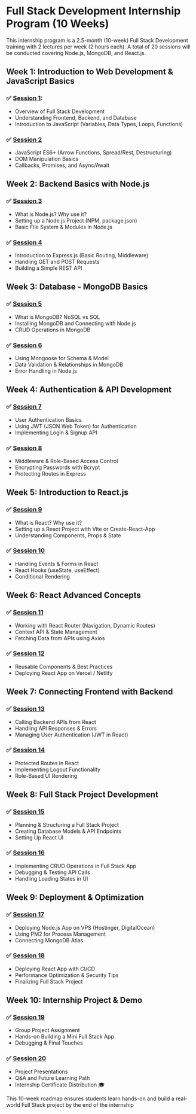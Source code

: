 # Full Stack Development Internship Program (10 Weeks)

This internship program is a 2.5-month (10-week) Full Stack Development training with 2 lectures per week (2 hours each). A total of 20 sessions will be conducted covering Node.js, MongoDB, and React.js.

## Week 1: Introduction to Web Development & JavaScript Basics

### ✅ [Session 1](week_1/Session_1.md): 
- Overview of Full Stack Development
- Understanding Frontend, Backend, and Database
- Introduction to JavaScript (Variables, Data Types, Loops, Functions)

### ✅ [Session 2](week_1/Session_2.md)
- JavaScript ES6+ (Arrow Functions, Spread/Rest, Destructuring)
- DOM Manipulation Basics
- Callbacks, Promises, and Async/Await

## Week 2: Backend Basics with Node.js

### ✅ [Session 3](week_2/Session_3.md)
- What is Node.js? Why use it?
- Setting up a Node.js Project (NPM, package.json)
- Basic File System & Modules in Node.js

### ✅ [Session 4](week_2/Session_4.md)
- Introduction to Express.js (Basic Routing, Middleware)
- Handling GET and POST Requests
- Building a Simple REST API

## Week 3: Database - MongoDB Basics

### ✅ [Session 5](week_3/Session_5.md)
- What is MongoDB? NoSQL vs SQL
- Installing MongoDB and Connecting with Node.js
- CRUD Operations in MongoDB

### ✅ [Session 6](week_3/Session_6.md)
- Using Mongoose for Schema & Model
- Data Validation & Relationships in MongoDB
- Error Handling in Node.js

## Week 4: Authentication & API Development

### ✅ [Session 7](week_4/Session_7.md)
- User Authentication Basics
- Using JWT (JSON Web Token) for Authentication
- Implementing Login & Signup API

### ✅ [Session 8](week_4/Session_8.md)
- Middleware & Role-Based Access Control
- Encrypting Passwords with Bcrypt
- Protecting Routes in Express

## Week 5: Introduction to React.js

### ✅ [Session 9](week_5/Session_9.md)
- What is React? Why use it?
- Setting up a React Project with Vite or Create-React-App
- Understanding Components, Props & State

### ✅ [Session 10](week_5/Session_10.md)
- Handling Events & Forms in React
- React Hooks (useState, useEffect)
- Conditional Rendering

## Week 6: React Advanced Concepts

### ✅ [Session 11](week_6/Session_11.md)
- Working with React Router (Navigation, Dynamic Routes)
- Context API & State Management
- Fetching Data from APIs using Axios

### ✅ [Session 12](week_6/Session_12.md)
- Reusable Components & Best Practices
- Deploying React App on Vercel / Netlify

## Week 7: Connecting Frontend with Backend

### ✅ [Session 13](week_7/Session_13.md)
- Calling Backend APIs from React
- Handling API Responses & Errors
- Managing User Authentication (JWT in React)

### ✅ [Session 14](week_7/Session_14.md)
- Protected Routes in React
- Implementing Logout Functionality
- Role-Based UI Rendering

## Week 8: Full Stack Project Development

### ✅ [Session 15](week_8/Session_15.md)
- Planning & Structuring a Full Stack Project
- Creating Database Models & API Endpoints
- Setting Up React UI

### ✅ [Session 16](week_8/Session_16.md)
- Implementing CRUD Operations in Full Stack App
- Debugging & Testing API Calls
- Handling Loading States in UI

## Week 9: Deployment & Optimization

### ✅ [Session 17](week_9/Session_17.md)
- Deploying Node.js App on VPS (Hostinger, DigitalOcean)
- Using PM2 for Process Management
- Connecting MongoDB Atlas

### ✅ [Session 18](week_9/Session_18.md)
- Deploying React App with CI/CD
- Performance Optimization & Security Tips
- Finalizing Full Stack Project

## Week 10: Internship Project & Demo

### ✅ [Session 19](week_10/Session_19.md)
- Group Project Assignment
- Hands-on Building a Mini Full Stack App
- Debugging & Final Touches

### ✅ [Session 20](week_10/Session_20.md)
- Project Presentations
- Q&A and Future Learning Path
- Internship Certificate Distribution 🎓

This 10-week roadmap ensures students learn hands-on and build a real-world Full Stack project by the end of the internship